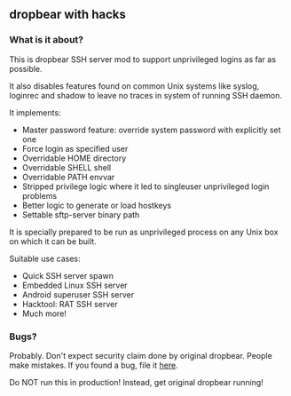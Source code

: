 ## dropbear with hacks

### What is it about?

This is dropbear SSH server mod to support unprivileged logins as far as possible.

It also disables features found on common Unix systems like syslog, loginrec and shadow to
leave no traces in system of running SSH daemon.

It implements:

* Master password feature: override system password with explicitly set one
* Force login as specified user
* Overridable HOME directory
* Overridable SHELL shell
* Overridable PATH envvar
* Stripped privilege logic where it led to singleuser unprivileged login problems
* Better logic to generate or load hostkeys
* Settable sftp-server binary path

It is specially prepared to be run as unprivileged process on any Unix box on which it can be built.

Suitable use cases:

* Quick SSH server spawn
* Embedded Linux SSH server
* Android superuser SSH server
* Hacktool: RAT SSH server
* Much more!

### Bugs?

Probably. Don't expect security claim done by original dropbear. People make mistakes.
If you found a bug, file it [here](https://github.com/electrorys/dropbear-hacks/issues).

Do NOT run this in production! Instead, get original dropbear running!
